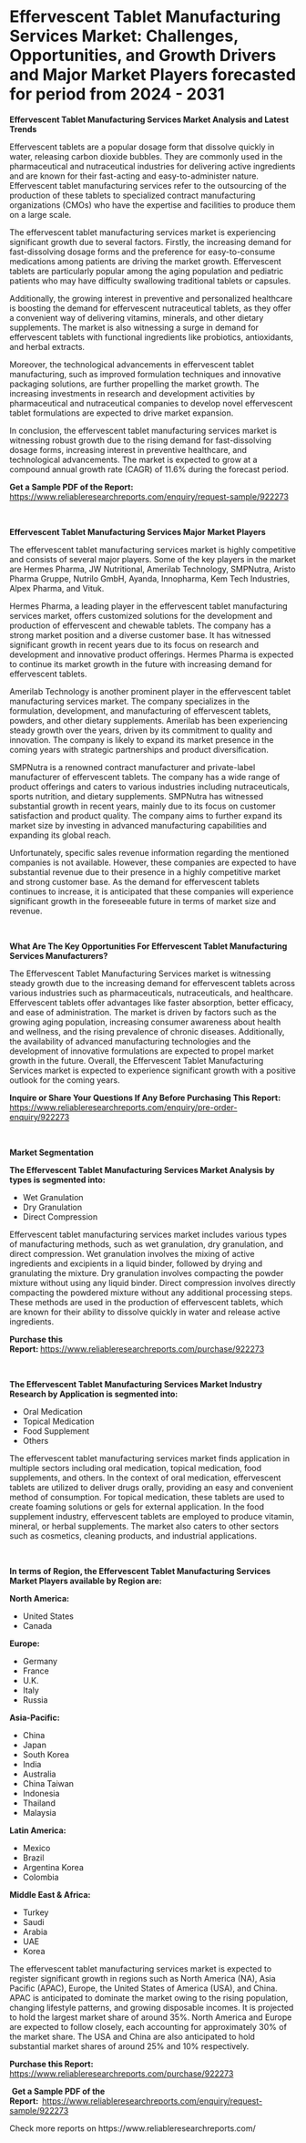 <p><h1>Effervescent Tablet Manufacturing Services Market: Challenges, Opportunities, and Growth Drivers and Major Market Players forecasted for period from 2024 - 2031</h1></p><p><strong>Effervescent Tablet Manufacturing Services Market Analysis and Latest Trends</strong></p>
<p><p>Effervescent tablets are a popular dosage form that dissolve quickly in water, releasing carbon dioxide bubbles. They are commonly used in the pharmaceutical and nutraceutical industries for delivering active ingredients and are known for their fast-acting and easy-to-administer nature. Effervescent tablet manufacturing services refer to the outsourcing of the production of these tablets to specialized contract manufacturing organizations (CMOs) who have the expertise and facilities to produce them on a large scale.</p><p>The effervescent tablet manufacturing services market is experiencing significant growth due to several factors. Firstly, the increasing demand for fast-dissolving dosage forms and the preference for easy-to-consume medications among patients are driving the market growth. Effervescent tablets are particularly popular among the aging population and pediatric patients who may have difficulty swallowing traditional tablets or capsules.</p><p>Additionally, the growing interest in preventive and personalized healthcare is boosting the demand for effervescent nutraceutical tablets, as they offer a convenient way of delivering vitamins, minerals, and other dietary supplements. The market is also witnessing a surge in demand for effervescent tablets with functional ingredients like probiotics, antioxidants, and herbal extracts.</p><p>Moreover, the technological advancements in effervescent tablet manufacturing, such as improved formulation techniques and innovative packaging solutions, are further propelling the market growth. The increasing investments in research and development activities by pharmaceutical and nutraceutical companies to develop novel effervescent tablet formulations are expected to drive market expansion.</p><p>In conclusion, the effervescent tablet manufacturing services market is witnessing robust growth due to the rising demand for fast-dissolving dosage forms, increasing interest in preventive healthcare, and technological advancements. The market is expected to grow at a compound annual growth rate (CAGR) of 11.6% during the forecast period.</p></p>
<p><strong>Get a Sample PDF of the Report:&nbsp;</strong> <a href="https://www.reliableresearchreports.com/enquiry/request-sample/922273">https://www.reliableresearchreports.com/enquiry/request-sample/922273</a></p>
<p>&nbsp;</p>
<p><strong>Effervescent Tablet Manufacturing Services Major Market Players</strong></p>
<p><p>The effervescent tablet manufacturing services market is highly competitive and consists of several major players. Some of the key players in the market are Hermes Pharma, JW Nutritional, Amerilab Technology, SMPNutra, Aristo Pharma Gruppe, Nutrilo GmbH, Ayanda, Innopharma, Kem Tech Industries, Alpex Pharma, and Vituk.</p><p>Hermes Pharma, a leading player in the effervescent tablet manufacturing services market, offers customized solutions for the development and production of effervescent and chewable tablets. The company has a strong market position and a diverse customer base. It has witnessed significant growth in recent years due to its focus on research and development and innovative product offerings. Hermes Pharma is expected to continue its market growth in the future with increasing demand for effervescent tablets.</p><p>Amerilab Technology is another prominent player in the effervescent tablet manufacturing services market. The company specializes in the formulation, development, and manufacturing of effervescent tablets, powders, and other dietary supplements. Amerilab has been experiencing steady growth over the years, driven by its commitment to quality and innovation. The company is likely to expand its market presence in the coming years with strategic partnerships and product diversification.</p><p>SMPNutra is a renowned contract manufacturer and private-label manufacturer of effervescent tablets. The company has a wide range of product offerings and caters to various industries including nutraceuticals, sports nutrition, and dietary supplements. SMPNutra has witnessed substantial growth in recent years, mainly due to its focus on customer satisfaction and product quality. The company aims to further expand its market size by investing in advanced manufacturing capabilities and expanding its global reach.</p><p>Unfortunately, specific sales revenue information regarding the mentioned companies is not available. However, these companies are expected to have substantial revenue due to their presence in a highly competitive market and strong customer base. As the demand for effervescent tablets continues to increase, it is anticipated that these companies will experience significant growth in the foreseeable future in terms of market size and revenue.</p></p>
<p>&nbsp;</p>
<p><strong>What Are The Key Opportunities For Effervescent Tablet Manufacturing Services Manufacturers?</strong></p>
<p><p>The Effervescent Tablet Manufacturing Services market is witnessing steady growth due to the increasing demand for effervescent tablets across various industries such as pharmaceuticals, nutraceuticals, and healthcare. Effervescent tablets offer advantages like faster absorption, better efficacy, and ease of administration. The market is driven by factors such as the growing aging population, increasing consumer awareness about health and wellness, and the rising prevalence of chronic diseases. Additionally, the availability of advanced manufacturing technologies and the development of innovative formulations are expected to propel market growth in the future. Overall, the Effervescent Tablet Manufacturing Services market is expected to experience significant growth with a positive outlook for the coming years.</p></p>
<p><strong>Inquire or Share Your Questions If Any Before Purchasing This Report:</strong> <a href="https://www.reliableresearchreports.com/enquiry/pre-order-enquiry/922273">https://www.reliableresearchreports.com/enquiry/pre-order-enquiry/922273</a></p>
<p>&nbsp;</p>
<p><strong>Market Segmentation</strong></p>
<p><strong>The Effervescent Tablet Manufacturing Services Market Analysis by types is segmented into:</strong></p>
<p><ul><li>Wet Granulation</li><li>Dry Granulation</li><li>Direct Compression</li></ul></p>
<p><p>Effervescent tablet manufacturing services market includes various types of manufacturing methods, such as wet granulation, dry granulation, and direct compression. Wet granulation involves the mixing of active ingredients and excipients in a liquid binder, followed by drying and granulating the mixture. Dry granulation involves compacting the powder mixture without using any liquid binder. Direct compression involves directly compacting the powdered mixture without any additional processing steps. These methods are used in the production of effervescent tablets, which are known for their ability to dissolve quickly in water and release active ingredients.</p></p>
<p><strong>Purchase this Report:&nbsp;</strong><a href="https://www.reliableresearchreports.com/purchase/922273">https://www.reliableresearchreports.com/purchase/922273</a></p>
<p>&nbsp;</p>
<p><strong>The Effervescent Tablet Manufacturing Services Market Industry Research by Application is segmented into:</strong></p>
<p><ul><li>Oral Medication</li><li>Topical Medication</li><li>Food Supplement</li><li>Others</li></ul></p>
<p><p>The effervescent tablet manufacturing services market finds application in multiple sectors including oral medication, topical medication, food supplements, and others. In the context of oral medication, effervescent tablets are utilized to deliver drugs orally, providing an easy and convenient method of consumption. For topical medication, these tablets are used to create foaming solutions or gels for external application. In the food supplement industry, effervescent tablets are employed to produce vitamin, mineral, or herbal supplements. The market also caters to other sectors such as cosmetics, cleaning products, and industrial applications.</p></p>
<p>&nbsp;</p>
<p><strong>In terms of Region, the Effervescent Tablet Manufacturing Services Market Players available by Region are:</strong></p>
<p>
    <p> <strong> North America: </strong>
        <ul>
            <li>United States</li>
            <li>Canada</li>
        </ul>
        </p> 
    <p> <strong> Europe: </strong>
        <ul>
            <li>Germany</li>
            <li>France</li>
            <li>U.K.</li>
            <li>Italy</li>
            <li>Russia</li>
        </ul>
        </p> 
    <p> <strong> Asia-Pacific: </strong>
        <ul>
            <li>China</li>
            <li>Japan</li>
            <li>South Korea</li>
            <li>India</li>
            <li>Australia</li>
            <li>China Taiwan</li>
            <li>Indonesia</li>
            <li>Thailand</li>
            <li>Malaysia</li>
        </ul>
        </p> 
    <p> <strong> Latin America: </strong>
        <ul>
            <li>Mexico</li>
            <li>Brazil</li>
            <li>Argentina Korea</li>
            <li>Colombia</li>
        </ul>
        </p> 
    <p> <strong> Middle East & Africa: </strong>
        <ul>
            <li>Turkey</li>
            <li>Saudi</li>
            <li>Arabia</li>
            <li>UAE</li>
            <li>Korea</li>
        </ul>
    </p>
    </p>
<p><p>The effervescent tablet manufacturing services market is expected to register significant growth in regions such as North America (NA), Asia Pacific (APAC), Europe, the United States of America (USA), and China. APAC is anticipated to dominate the market owing to the rising population, changing lifestyle patterns, and growing disposable incomes. It is projected to hold the largest market share of around 35%. North America and Europe are expected to follow closely, each accounting for approximately 30% of the market share. The USA and China are also anticipated to hold substantial market shares of around 25% and 10% respectively.</p></p>
<p><strong>Purchase this Report: </strong><a href="https://www.reliableresearchreports.com/purchase/922273">https://www.reliableresearchreports.com/purchase/922273</a></p>
<p>&nbsp;<strong>Get a Sample PDF of the Report:&nbsp;&nbsp;</strong><a href="https://www.reliableresearchreports.com/enquiry/request-sample/922273">https://www.reliableresearchreports.com/enquiry/request-sample/922273</a></p>
<p><strong></strong></p>
<p>Check more reports on https://www.reliableresearchreports.com/</p>